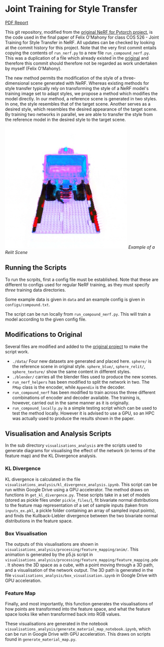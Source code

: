 # Joint Training for Style Transfer
[PDF Report](report/project_report.pdf)

This git repository, modified from the [original NeRF for Pytorch project](https://github.com/yenchenlin/nerf-pytorch), is the code used in the final paper of Felix O'Mahony for class COS 526 - Joint Training for Style Transfer in NeRF. All updates can be checked by looking at the commit history for this project. Note that the very first commit entails copying the contents of `run_nerf.py` to a new file `run_compound_nerf.py`. This was a duplication of a file which already existed in the [original](https://github.com/yenchenlin/nerf-pytorch) and therefore this commit should therefore not be regarded as work undertaken by myself (Felix O'Mahony).

The new method permits the modification of the style of a three-dimensional scene generated with NeRF. Whereas existing methods for style transfer typically rely on transforming the style of a NeRF model's training image set to adapt styles, we propose a method which modifies the model directly. In our method, a reference scene is generated in two styles. In one, the style resembles that of the target scene. Another serves as a desired style, which resembles the desired appearance of the target scene. By training two networks in parallel, we are able to transfer the style from the reference model in the desired style to the target scene.

![Example relighting](imgs/relight.gif)
*Example of a Relit Scene*

## Running the Scripts

To run the scrpits, first a config file must be established. Note that these are different to configs used for regular NeRF training, as they must specify *three* training data directories.

Some example data is given in `data` and an example config is given in `configs/compound.txt`.

The script can be run locally from `run_compound_nerf.py`. This will train a model according to the given config file.

## Modifications to Original

Several files are modified and added to the [original project](https://github.com/yenchenlin/nerf-pytorch) to make the script work.
- `./data/` Four new datasets are generated and placed here. `sphere/` is the reference scene in original style. `sphere_blue/`, `sphere_relit/`, `sphere_texture/` show the same content in different styles. 
- `./blender/` carries all the blender files used to produce the new scenes.
- `run_nerf_helpers` has been modified to split the network in two. The `FMap` class is the encoder, while `Appendix` is the decoder.
- `run_compound_nerf` has been modified to train across the three different combinations of encoder and decoder available. The training is, however, carried out in the same manner as it is originally.
- `run_compound_locally.py` is a simple testing script which can be used to test the method locally. However it is advised to use a GPU, so an HPC was actually used to produce the results shown in the paper.

## Visualisation and Analysis Scripts

In the sub directory `visualisations_analysis` are the scripts used to generate diagrams for visualising the effect of the network (in terms of the feature map) and the KL Divergence analysis.

### KL Divergence
KL divergence is calculated in the file `visualisations_analysis/kl_divergence_analysis.ipynb`. This script can be run within Google Drive using a GPU accelerator. The method draws on functions in `get_kl_divergence.py`. These scripts take in a set of models (stored as pickle files under `pickle_files/`), fit bivariate normal distributions to the feature map representation of a set of sample inputs (taken from `inputs_ex.pkl`, a pickle folder containing an array of sampled input points), and finds the Kullback-Liebler divergence between the two bivariate normal distributions in the feature space.

### Box Visualisation

The outputs of this visualisations are shown in `visualisations_analysis/processing/feature_mapping/anim/`. This animation is generated by the p5.js script in `visualisations_analysis/processing/feature_mapping/feature_mapping.pde`. It shows the 3D space as a cube, with a point moving through a 3D path, and a visualisation of the network output. The 3D path is generated in the file `visualisations_analysis/box_visualisation.ipynb` in Google Drive with GPU acceleration.

### Feature Map
Finally, and most importantly, this function generates the visualisations of how points are transformed into the feature space, and what the feature space looks like when transformed back into RGB values.

These visualisations are generated in the notebook `visualisations_analysis/generate_material_map_notebook.ipynb`, which can be run in Google Drive with GPU acceleration. This draws on scripts found in `generate_material_map.py`.